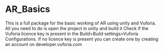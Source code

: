 # AR_Basics
This is a full package for the basic working of AR using unity and Vuforia.
All you need to do is open the project in unity and build it
Check if the Vuforia licence key is present in the Build>Build settings>Vuforia Configurations.
If no licence key is present you can create one by creating an account on developer.vuforia.com

